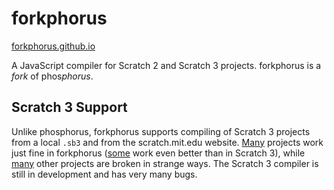 # forkphorus

[forkphorus.github.io](https://forkphorus.github.io)

A JavaScript compiler for Scratch 2 and Scratch 3 projects. forkphorus is a *fork* of phos*phorus*.

## Scratch 3 Support

Unlike phosphorus, forkphorus supports compiling of Scratch 3 projects from a local `.sb3` and from the scratch.mit.edu website. [M](https://scratch.mit.edu/projects/280227362/)[a](https://scratch.mit.edu/projects/281236293/)[n](https://scratch.mit.edu/projects/116491454/)[y](https://scratch.mit.edu/projects/276660763/) projects work just fine in forkphorus ([some](https://scratch.mit.edu/projects/150752251/) work even better than in Scratch 3), while [m](https://scratch.mit.edu/projects/280157260/)[a](https://scratch.mit.edu/projects/237330914/)[n](https://scratch.mit.edu/projects/273402679/)[y](https://scratch.mit.edu/projects/103676705) other projects are broken in strange ways. The Scratch 3 compiler is still in development and has very many bugs.
